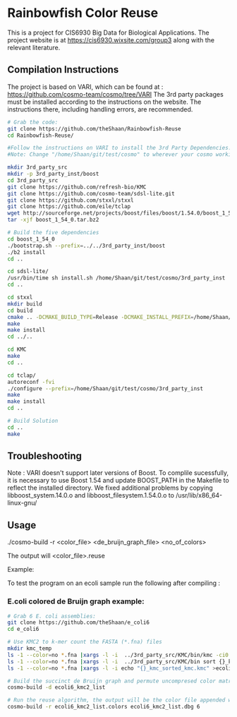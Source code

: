 # Rainbowfish Color Reuse

This is a project for CIS6930 Big Data for Biological Applications.
The project website is at https://cis6930.wixsite.com/group3 along with the relevant literature.


## Compilation Instructions
The project is based on VARI, which can be found at : https://github.com/cosmo-team/cosmo/tree/VARI
The 3rd party packages must be installed according to the instructions on the website. The instructions there, including handling errors, are recommended. 

```sh
# Grab the code:
git clone https://github.com/theShaan/Rainbowfish-Reuse
cd Rainbowfish-Reuse/

#Follow the instructions on VARI to install the 3rd Party Dependencies. From the website -
#Note: Change "/home/Shaan/git/test/cosmo" to wherever your cosmo working tree ends up.

mkdir 3rd_party_src
mkdir -p 3rd_party_inst/boost
cd 3rd_party_src
git clone https://github.com/refresh-bio/KMC
git clone https://github.com/cosmo-team/sdsl-lite.git
git clone https://github.com/stxxl/stxxl
git clone https://github.com/eile/tclap
wget http://sourceforge.net/projects/boost/files/boost/1.54.0/boost_1_54_0.tar.bz2
tar -xjf boost_1_54_0.tar.bz2

# Build the five dependencies
cd boost_1_54_0
./bootstrap.sh --prefix=../../3rd_party_inst/boost
./b2 install
cd ..

cd sdsl-lite/
/usr/bin/time sh install.sh /home/Shaan/git/test/cosmo/3rd_party_inst
cd ..

cd stxxl
mkdir build
cd build
cmake .. -DCMAKE_BUILD_TYPE=Release -DCMAKE_INSTALL_PREFIX=/home/Shaan/git/test/cosmo/3rd_party_inst -DBUILD_STATIC_LIBS=ON
make
make install
cd ../..

cd KMC
make
cd ..

cd tclap/
autoreconf -fvi
./configure --prefix=/home/Shaan/git/test/cosmo/3rd_party_inst
make
make install
cd ..

# Build Solution
cd ..
make

```

## Troubleshooting

Note : VARI doesn't support later versions of Boost. To complile sucessfully, it is  necessary to use Boost 1.54 and update BOOST_PATH in the Makefile to reflect the installed directory. 
We fixed additional problems by copying libboost_system.14.0.o and libboost_filesystem.1.54.0.o to /usr/lib/x86_64-linux-gnu/

## Usage

./cosmo-build -r <color_file> <de_bruijn_graph_file> <no_of_colors>

The output will <color_file>.reuse

Example:

To test the program on an ecoli sample run the following after compiling :

### E.coli colored de Bruijn graph example:
```sh
# Grab 6 E. coli assemblies:
git clone https://github.com/theShaan/e_coli6
cd e_coli6

# Use KMC2 to k-mer count the FASTA (*.fna) files
mkdir kmc_temp
ls -1 --color=no *.fna |xargs -l -i  ../3rd_party_src/KMC/bin/kmc -ci0 -fm -k32 -cs300 {} {}_kmc kmc_temp
ls -1 --color=no *.fna |xargs -l -i  ../3rd_party_src/KMC/bin sort {}_kmc {}_kmc_sorted_kmc.kmc
ls -1 --color=no *.fna |xargs -l -i echo "{}_kmc_sorted_kmc.kmc" >ecoli6_kmc2_list

# Build the succinct de Bruijn graph and permute uncompresed color matrix accordingly
cosmo-build -d ecoli6_kmc2_list

# Run the reuse algorithm, the output will be the color file appended with .reuse
cosmo-build -r ecoli6_kmc2_list.colors ecoli6_kmc2_list.dbg 6
```
